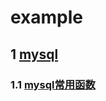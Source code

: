# example
## 1 [mysql](https://github.com/iott/example/tree/master/docs/mysql)
### 1.1 [mysql常用函数](https://github.com/iott/example/blob/master/docs/mysql/函数.md)
